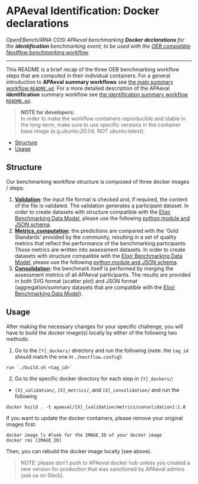 # APAeval Identification: Docker declarations

*OpenEBench/iRNA COSI APAeval benchmarking **Docker declarations** for the **identification** benchmarking event; to be used with the [OEB compatible Nextflow benchmarking workflow][main-nf]*.
___

This README is a brief recap of the three OEB benchmarking workflow steps that are computed in their individual containers. For a general introduction to **APAeval summary workflows** see [the main summary workflow `README.md`][readme-swf]. For a more detailed description of the APAeval **identification** summary workflow see [the identification summary workflow `README.md`][readme-iswf].


>**NOTE for developers:**    
In order to make the workflow containers reproducible and stable in the long-term, make sure to use specific versions in the container base image (e.g.*ubuntu:20.04*, NOT *ubuntu:latest*).

- [Structure](#structure)
- [Usage](#usage)
## Structure
Our benchmarking workflow structure is composed of three docker images / steps:
1. [**Validation**](./i_validation):
the input file format is checked and, if required, the content of the file is validated. The validation generates a
participant dataset. In order to create datasets with structure compatible with the [Elixir Benchmarking Data Model][elixir-data-model], please use the following [python module and JSON schema][json-val].
2. [**Metrics_computation**](./i_metrics):
the predictions are compared with the 'Gold Standards' provided by the community, resulting in a set of quality metrics that reflect the performance of the benchmarking participants. Those metrics are written into assessment datasets. In order to create datasets with structure compatible with the [Elixir Benchmarking Data Model][elixir-data-model], please use the following [python module and JSON schema][json-met].
3. [**Consolidation**](./i_consolidation):
the benchmark itself is performed by merging the assessment metrics of all APAeval participants. The results are provided in both SVG format (scatter plot) and JSON format (aggregation/summary datasets that are compatible with the [Elixir Benchmarking Data Model][elixir-data-model]).


## Usage
After making the necessary changes for your specific challenge, you will have to build the docker image(s) locally by either of the following two methods:

1. Go to the `[Y]_dockers/` directory and run the following (note: the `tag_id` should match the one in ../`nextflow.config`):
```
run `./build.sh <tag_id>`
```
2. Go to the specific docker directory for each step in `[Y]_dockers/`:
 - `[X]_validation/`, `[X]_metrics/`, and `[X]_consolidation/`
and run the following
```
docker build . -t apaeval/[X]_[validation/metrics/consolidation]:1.0
```
If you want to update the docker containers, please remove your original images first:
```
docker image ls #look for the IMAGE_ID of your docker image
docker rmi [IMAGE_ID]
```
Then, you can rebuild the docker image locally (see above).
> NOTE: please don't push to APAeval docker hub unless you created a new version for production that was sanctioned by APAeval admins (ask us on Slack).


[//]: # (References)
[main-nf]: ../main.nf
[readme-swf]: ../../README.md
[readme-iswf]: ../README.md
[elixir-data-model]: https://github.com/inab/benchmarking-data-model
[json-val]: ./i_validation/JSON_templates
[json-met]: ./i_metrics/JSON_templates
